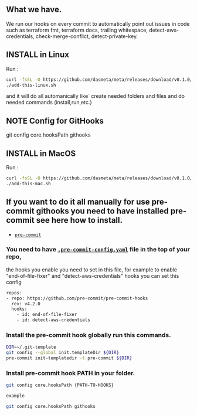 ## What we have.

We run our hooks on every commit to automatically point out issues in code such as terraform fmt, terraform docs, trailing whitespace, detect-aws-credentials, check-merge-conflict, detect-private-key.

## INSTALL in Linux 

Run :
  ```bash
  curl -fsSL -O https://github.com/dasmeta/meta/releases/download/v0.1.0/add-this-linux.sh 
  ./add-this-linux.sh
  ```

and it will do all automanically like` create needed folders and files and do needed commands (install,run,etc.)

## NOTE Config for GitHooks

git config core.hooksPath githooks

## INSTALL in MacOS

Run :
  ```bash
  curl -fsSL -O https://github.com/dasmeta/meta/releases/download/v0.1.0/add-this-mac.sh 
  ./add-this-mac.sh
  ```

## If you want to do it all manually for use pre-commit githooks you need to have installed pre-commit see here how to install.

<!-- markdownlint-disable no-inline-html -->

* [`pre-commit`](https://pre-commit.com/#install)  

<!-- markdownlint-enable no-inline-html -->

### You need to have [`.pre-commit-config.yaml`](./.pre-commit-config.yaml) file in the top of your repo,
the hooks you enable you need to set in this file, for example to enable "end-of-file-fixer" and "detect-aws-credentials" hooks you can set this config

```bash
repos:
- repo: https://github.com/pre-commit/pre-commit-hooks
  rev: v4.2.0
  hooks:
    - id: end-of-file-fixer
    - id: detect-aws-credentials
```

### Install the pre-commit hook globally run this commands.

```bash
DIR=~/.git-template
git config --global init.templateDir ${DIR}
pre-commit init-templatedir -t pre-commit ${DIR}
```

### Install pre-commit hook PATH in your folder.

```bash
git config core.hooksPath {PATH-TO-HOOKS}

example

git config core.hooksPath githooks